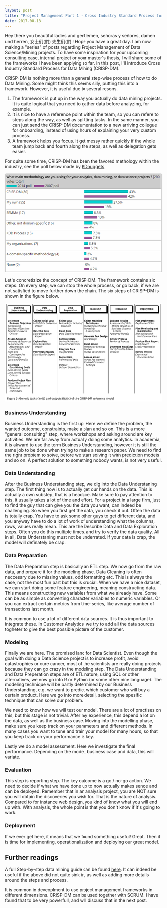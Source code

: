 ```yaml
---
layout: post
title: "Project Management Part 1 - Cross Industry Standard Process for Data Mining"
date: 2017-08-18
---
```


Hey there you beautiful ladies and gentlemen, señoras y señores, damen und herren, 女士们(們) 先生们(們 ! Hope you have a great day. I am now making a "series" of posts regarding Project Management of Data Science/Mining projects. To have some inspiration for your upcoming consulting case, internal project or your master's thesis, I will share some of the frameworks I have been applying so far. In this post, I'll introduce Cross Industry Standard Process for Data Mining (CRISP-DM). 


CRISP-DM is nothing more than a general step-wise process of how to do Data Mining. Some might think this seems silly, putting this into a framework. However, it is useful due to several resons. 
1. The framework is put up in the way you actually do data mining projects. It is quite logical that you need to gather data before analyzing, for example. 
2. It is nice to have a reference point within the team, so you can refere to steps along the way, as well as splitting tasks. In the same manner, you can just send the CRISP-DM documentation to a new arriving collegue for onboarding, instead of using hours of explaining your very custom process.
3. A framework helps you focus. It get messy rather quickly if the whole team jump back and fourth along the steps, as well as delegation gets easier.

For quite some time, CRISP-DM has been the favored methology within the industry, see the poll below made by [KDnuggets](http://www.kdnuggets.com/2014/10/crisp-dm-top-methodology-analytics-data-mining-data-science-projects.html)

![center](/figs/2017-08-19-CRISP-DM/crisp_pop.png)

Let's concretizize the concept of CRISP-DM. The framework contains six steps. On every step, we can stop the whole process, or go back, if we are not satisfied to move further down the chain. The six steps of CRISP-DM is shown in the figure below. 

![center](/figs/2017-08-19-CRISP-DM/metodologia_crisp_dm1_html_52cdbecf.png)




### Business Understanding 

Business Understanding is the first up. Here we define the problem, the wanted outcome, constraints, make a plan and so on. This is a more "general consulting" step, where workshops and asking around are key activities. We are far away from actually doing some analytics. In academia, it is akward to use the term Business Understanding, however it is still the same job to be done when trying to make a research paper. We need to find the right problem to solve, before we start solving it with prediction models and so on. A perfect solution to something nobody wants, is not very useful.


### Data Understanding

After the Business Understanding step, we dig into the Data Understaning step. The first thing now is to actually get our hands on the data. This is actually a own substep, that is a headace. Make sure to pay attention to this, it usually takes a lot of time and effort. For a project in a large firm, just to find the guy that can give you the data you want, can indeed be challenging. So when you first get the data, you check it out. Often the data is totally crap. You have to ask some other guys to get different data, and you anyway have to do a lot of work of understanding what the columns, rows, values really mean. This are the Describe Data and Data Exploration steps. Often you do this multiple times, and try to verify the data quality. All in all, Data Understaning must not be underrated. If your data is crap, the model will definately be crap. 


### Data Preparation

The Data Preparation step is basically an ETL step. We now go from the raw data, and prepare it for the modeling phase. Data Cleaning is often neccesary due to missing values, odd formatting etc. This is always the case, not the most fun part but this is crucial. When we have a nice dataset, we can start doing some feature engineering, meaning constructing data. This means constructing new variables from what we already have. Some can be as simple as converting character variables to numeric variables. Or you can extract certain metrics from time-series, like average number of transactions last month. 

It is common to use a lot of different data sources. It is thus important to integrate these. In Customer Analytics, we try to add all the data sources togheter to give the best possible picture of the customer. 


### Modeling

Finally we are here. The promised land for Data Scientist. Even though the goal with doing a Data Science project is to increase profit, avoid catastrophies or cure cancer, most of the scientists are really doing projects because they can go crazy in the modeling step. The Data Understanding and Data Preperation steps are of ETL nature, using SQL or other alternatives, we now go into R or Python (or some other nice language). The modeling technique will be partly determined by our Business Understanding, e.g. we want to predict which customer who will buy a certain product. Here we go into more detail, selecting the spesific technique that can solve our problem. 

We need to know how we will test our model. There are a lot of practises on this, but this stage is not trivial. After my experience, this depend a lot on the data, as well as the business case. Moving into the modelling phase, make sure you keep track on your parameters and different methods. In many cases you want to tune and train your model for many hours, so that you keep track on your performance is key.

Lastly we do a model assessment. Here we investigate the final performance. Depending on the model, business case and data, this will variate. 



### Evaluation

This step is reporting step. The key outcome is a go / no-go action. We need to decide if what we have done up to now actually makes sence and can be deployed. Remember that in an analysis project, you are NOT sure you will obtain the discoveries you wish for. That is the nature of analysis. Compared to for instance web design, you kind of know what you will end up with. With analysis, the whole point is that you don't know if it's going to work.

### Deployment

If we ever get here, it means that we found something useful! Great. Then it is time for implementing, operationalization and deploying our great model. 



## Further readings

A full Step-by-step data mining guide can be found [here](https://www.the-modeling-agency.com/crisp-dm.pdf). It can indeed be useful if the above did not quite sink in, as well as adding more details around the steps and process. 

It is common in deveoplment to use project management frameworks in different dimensions. CRISP-DM can be used together with SCRUM. I have found that to be very powerfull, and will discuss that in the next post.









